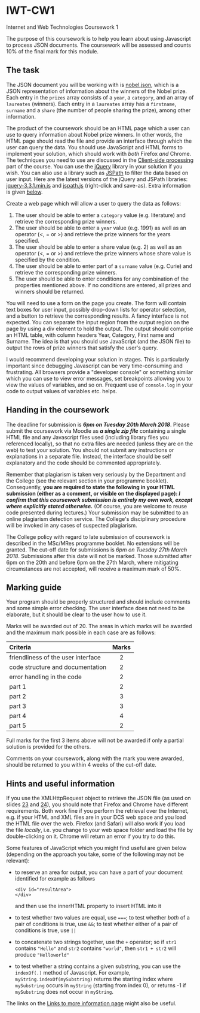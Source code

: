# IWT-CW1
Internet and Web Technologies Coursework 1

The purpose of this coursework is to help you learn about using Javascript to process JSON documents. The coursework will be assessed and counts 10% of the final mark for this module.

## The task

The JSON document you will be working with is [nobel.json](http://www.dcs.bbk.ac.uk/~ptw/teaching/IWT/coursework/nobel.json), which is a JSON representation of information about the winners of the Nobel prize. Each entry in the `prizes` array consists of a `year`, a `category`, and an array of `laureates` (winners). Each entry in a `laureates` array has a `firstname`, `surname` and a `share` (the number of people sharing the prize), among other information.

The product of the coursework should be an HTML page which a user can use to query information about Nobel prize winners. In other words, the HTML page should read the file and provide an interface through which the user can query the data. You should use JavaScript and HTML forms to implement your solution, which should work with _both_ Firefox _and_ Chrome. The techniques you need to use are discussed in the [Client-side processing](http://www.dcs.bbk.ac.uk/~ptw/teaching/IWT/client/client.html) part of the course. You can use the [jQuery](http://jquery.com/) library in your solution if you wish. You can also use a library such as [JSPath](https://github.com/dfilatov/jspath) to filter the data based on user input. Here are the latest versions of the jQuery and JSPath libraries: <a href="http://www.dcs.bbk.ac.uk/~ptw/teaching/IWT/coursework/jquery-3.3.1.min.js">jquery-3.3.1.min.js</a> and <a href="http://www.dcs.bbk.ac.uk/~ptw/teaching/IWT/coursework/jspath.js">jspath.js</a> (right-click and save-as). Extra information is given <a href="#hints">below</a>.

Create a web page which will allow a user to query the data as follows:

1. The user should be able to enter a `category` value (e.g. literature) and retrieve the corresponding prize winners.
2. The user should be able to enter a `year` value (e.g. 1991) as well as an operator (<, = or >) and retrieve the prize winners for the years specified.
3. The user should be able to enter a share value (e.g. 2) as well as an operator (<, = or >) and retrieve the prize winners whose share value is specified by the condition.
4. The user should be able to enter part of a `surname` value (e.g. Curie) and retrieve the corresponding prize winners.
5. The user should be able to enter conditions for any combination of the properties mentioned above. If no conditions are entered, all prizes and winners should be returned.

You will need to use a form on the page you create. The form will contain text boxes for user input, possibly drop-down lists for operator selection, and a button to retrieve the corresponding results. A fancy interface is not expected. You can separate the input region from the output region on the page by using a div element to hold the output. The output should comprise an HTML table, with column headers Year, Category, First name and Surname. The idea is that you should use JavaScript (and the JSON file) to output the rows of prize winners that satisfy the user's query.

I would recommend developing your solution in stages. This is particularly important since debugging Javascript can be very time-consuming and frustrating. All browsers provide a "developer console" or something similar which you can use to view error messages, set breakpoints allowing you to view the values of variables, and so on. Frequent use of `console.log` in your code to output values of variables etc. helps.

## Handing in the coursework

The deadline for submission is _**6pm on Tuesday 20th March 2018**_. Please submit the coursework via Moodle as _**a single zip file**_ containing a single HTML file and any Javascript files used (including library files you referenced locally), so that no extra files are needed (unless they are on the web) to test your solution. You should not submit any instructions or explanations in a separate file. Instead, the interface should be self explanatory and the code should be commented appropriately.

Remember that plagiarism is taken very seriously by the Department and the College (see the relevant section in your programme booklet). Consequently, **you are required to state the following in your HTML submission (either as a comment, or visible on the displayed page): _I confirm that this coursework submission is entirely my own work, except where explicitly stated otherwise._** (Of course, you are welcome to reuse code presented during lectures.) Your submission may be submitted to an online plagiarism detection service. The College's disciplinary procedure will be invoked in any cases of suspected plagiarism.

The College policy with regard to late submission of coursework is described in the MSc/MRes programme booklet. No extensions will be granted. The cut-off date for submissions is _6pm on Tuesday 27th March 2018_. Submissions after this date will not be marked. Those submitted after 6pm on the 20th and before 6pm on the 27th March, where mitigating circumstances are not accepted, will receive a maximum mark of 50%.

## Marking guide

Your program should be properly structured and should include comments and some simple error checking. The user interface does not need to be elaborate, but it should be clear to the user how to use it.

Marks will be awarded out of 20. The areas in which marks will be awarded and the maximum mark possible in each case are as follows:

| Criteria                           | Marks |
|:-----------------------------------|:-----:|
| friendliness of the user interface |   2   |
| code structure and documentation   |   2   |
| error handling in the code         |   2   |
| part 1                             |   2   |
| part 2                             |   3   |
| part 3                             |   3   |
| part 4                             |   4   |
| part 5                             |   2   |

Full marks for the first 3 items above will not be awarded if only a partial solution is provided for the others.

Comments on your coursework, along with the mark you were awarded, should be returned to you within 4 weeks of the cut-off date.

<a id ="hints"></a>
## Hints and useful information

If you use the XMLHttpRequest object to retrieve the JSON file (as used on slides <a href="http://www.dcs.bbk.ac.uk/~ptw/teaching/IWT/client/client.html#(23)">23</a> and <a href="http://www.dcs.bbk.ac.uk/~ptw/teaching/IWT/client/client.html#(24)">24</a>), you should note that Firefox and Chrome have different requirements. Both work fine if you perform the retrieval over the Internet, e.g. if your HTML and XML files are in your DCS web space and you load the HTML file over the web. Firefox (and Safari) will also work if you load the file _locally_, i.e. you change to your web space folder and load the file by double-clicking on it. Chrome will return an error if you try to do this.

Some features of JavaScript which you might find useful are given below (depending on the approach you take, some of the following may not be relevant):

* to reserve an area for output, you can have a part of your document identified for example as follows
    ```
    <div id="resultArea">
    </div>
    ```

    and then use the innerHTML property to insert HTML into it

* to test whether two values are equal, use `===`; to test whether _both_ of a pair of conditions is true, use `&&`; to test whether either of a pair of conditions is true, use `||`

* to concatenate two strings together, use the `+` operator; so if `str1` contains `"Hello"` and `str2` contains `"world"`, then `str1 + str2` will produce `"Helloworld"`

* to test whether a string contains a given substring, you can use the `indexOf(.)` method of Javascript. For example, `myString.indexOf(mySubstring)` returns the starting index where `mySubstring` occurs in `myString` (starting from index 0), or returns -1 if `mySubstring` does not occur in `myString`.

The links on the <a href="http://www.dcs.bbk.ac.uk/~ptw/teaching/IWT/client/client.html#(34)">Links to more information page</a> might also be useful.
